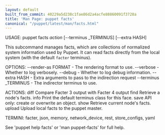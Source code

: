```yaml
---
layout: default
built_from_commit: 40229a5d238c1fae86d2a4acfe88860091f3728a
title: 'Man Page: puppet facts'
canonical: "/puppet/latest/man/facts.html"
---
```


<div class='mp'>
<p>USAGE: puppet facts <var>action</var> [--terminus _TERMINUS] [--extra HASH]</p>

<p>This subcommand manages facts, which are collections of normalized system
information used by Puppet. It can read facts directly from the local system
(with the default <code>facter</code> terminus).</p>

<p>OPTIONS:
  --render-as FORMAT             - The rendering format to use.
  --verbose                      - Whether to log verbosely.
  --debug                        - Whether to log debug information.
  --extra HASH                   - Extra arguments to pass to the indirection
                                   request
  --terminus _TERMINUS           - The indirector terminus to use.</p>

<p>ACTIONS:
  diff      Compare Facter 3 output with Facter 4 output
  find      Retrieve a node's facts.
  info      Print the default terminus class for this face.
  save      API only: create or overwrite an object.
  show      Retrieve current node's facts.
  upload    Upload local facts to the puppet master.</p>

<p>TERMINI: facter, json, memory, network_device, rest, store_configs, yaml</p>

<p>See 'puppet help facts' or 'man puppet-facts' for full help.</p>

</div>
